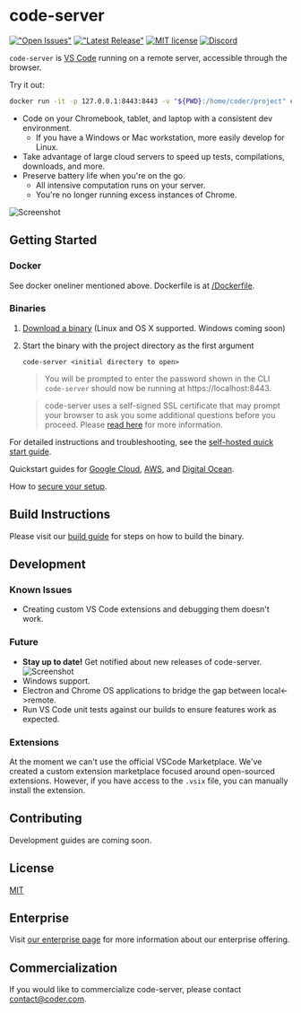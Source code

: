 # code-server

[!["Open Issues"](https://img.shields.io/github/issues-raw/codercom/code-server.svg)](https://github.com/codercom/code-server/issues)
[!["Latest Release"](https://img.shields.io/github/release/codercom/code-server.svg)](https://github.com/codercom/code-server/releases/latest)
[![MIT license](https://img.shields.io/badge/license-MIT-green.svg)](https://github.com/codercom/code-server/blob/master/LICENSE)
[![Discord](https://img.shields.io/discord/463752820026376202.svg?label=&logo=discord&logoColor=ffffff&color=7389D8&labelColor=6A7EC2)](https://discord.gg/zxSwN8Z)

`code-server` is [VS Code](https://github.com/Microsoft/vscode) running on a remote server, accessible through the browser.

Try it out:
```bash
docker run -it -p 127.0.0.1:8443:8443 -v "${PWD}:/home/coder/project" codercom/code-server:1.621 --allow-http --no-auth
```

- Code on your Chromebook, tablet, and laptop with a consistent dev environment.
	- If you have a Windows or Mac workstation, more easily develop for Linux.
- Take advantage of large cloud servers to speed up tests, compilations, downloads, and more.
- Preserve battery life when you're on the go.
	- All intensive computation runs on your server.
	- You're no longer running excess instances of Chrome.

![Screenshot](/doc/assets/ide.png)

## Getting Started

### Docker

See docker oneliner mentioned above. Dockerfile is at [/Dockerfile](/Dockerfile).

### Binaries

1.  [Download a binary](https://github.com/codercom/code-server/releases) (Linux and OS X supported. Windows coming soon)
2.  Start the binary with the project directory as the first argument

    ```
    code-server <initial directory to open>
    ```
	> You will be prompted to enter the password shown in the CLI
	`code-server` should now be running at https://localhost:8443.

	> code-server uses a self-signed SSL certificate that may prompt your browser to ask you some additional questions before you proceed. Please [read here](doc/self-hosted/index.md) for more information.

For detailed instructions and troubleshooting, see the [self-hosted quick start guide](doc/self-hosted/index.md).

Quickstart guides for [Google Cloud](doc/admin/install/google_cloud.md), [AWS](doc/admin/install/aws.md), and [Digital Ocean](doc/admin/install/digitalocean.md).

How to [secure your setup](/doc/security/ssl.md).

## Build Instructions
Please visit our [build guide](/doc/self-hosted/build.md) for steps on how to build the binary.

## Development

### Known Issues

- Creating custom VS Code extensions and debugging them doesn't work.

### Future
- **Stay up to date!** Get notified about new releases of code-server.
  ![Screenshot](/doc/assets/release.gif)
- Windows support.
- Electron and Chrome OS applications to bridge the gap between local<->remote.
- Run VS Code unit tests against our builds to ensure features work as expected.

### Extensions

At the moment we can't use the official VSCode Marketplace. We've created a custom extension marketplace focused around open-sourced extensions. However, if you have access to the `.vsix` file, you can manually install the extension.

## Contributing

Development guides are coming soon.

## License

[MIT](LICENSE)

## Enterprise

Visit [our enterprise page](https://coder.com/enterprise) for more information about our enterprise offering.

## Commercialization

If you would like to commercialize code-server, please contact contact@coder.com.
